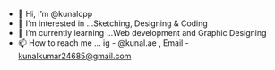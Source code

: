 - 👋 Hi, I’m @kunalcpp
- 👀 I’m interested in ...Sketching, Designing & Coding
- 🌱 I’m currently learning ...Web development and Graphic Designing
- 📫 How to reach me ... ig - @kunal.ae , Email - kunalkumar24685@gmail.com

<!---
kunalcpp/kunalcpp is a ✨ special ✨ repository because its `README.md` (this file) appears on your GitHub profile.
You can click the Preview link to take a look at your changes.
--->
